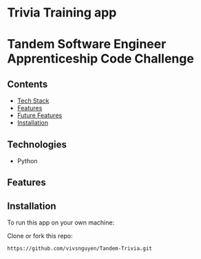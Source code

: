 # Trivia Training app
# Tandem Software Engineer Apprenticeship Code Challenge

## Contents
* [Tech Stack](#tech-stack)
* [Features](#features)
* [Future Features](#future)
* [Installation](#installation)

## <a name="tech-stack"></a>Technologies
* Python


## <a name="features"></a>Features


## <a name="installation"></a>Installation
To run this app on your own machine:

Clone or fork this repo:
```
https://github.com/vivsnguyen/Tandem-Trivia.git
```